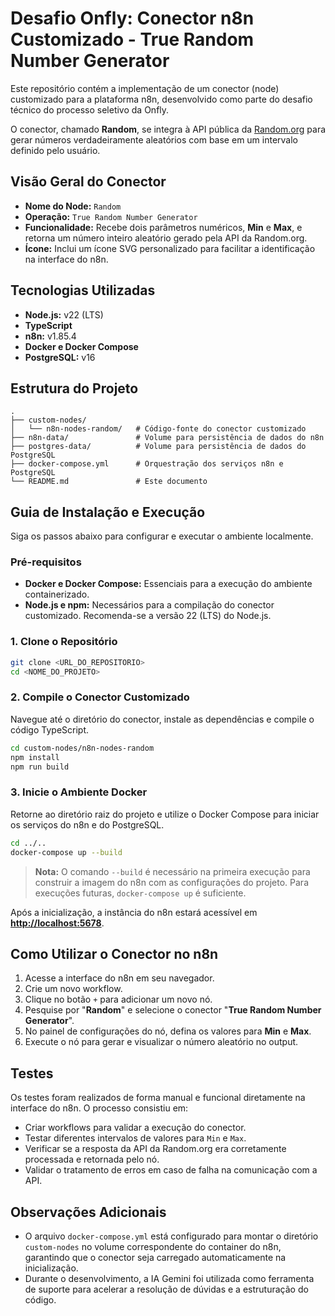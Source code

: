 # Desafio Onfly: Conector n8n Customizado - True Random Number Generator

Este repositório contém a implementação de um conector (node) customizado para a plataforma n8n, desenvolvido como parte do desafio técnico do processo seletivo da Onfly.

O conector, chamado **Random**, se integra à API pública da [Random.org](http://random.org/) para gerar números verdadeiramente aleatórios com base em um intervalo definido pelo usuário.

## Visão Geral do Conector

- **Nome do Node:** `Random`
- **Operação:** `True Random Number Generator`
- **Funcionalidade:** Recebe dois parâmetros numéricos, **Min** e **Max**, e retorna um número inteiro aleatório gerado pela API da Random.org.
- **Ícone:** Inclui um ícone SVG personalizado para facilitar a identificação na interface do n8n.

## Tecnologias Utilizadas

- **Node.js:** v22 (LTS)
- **TypeScript**
- **n8n:** v1.85.4
- **Docker e Docker Compose**
- **PostgreSQL:** v16

## Estrutura do Projeto

```
.
├── custom-nodes/
│   └── n8n-nodes-random/   # Código-fonte do conector customizado
├── n8n-data/               # Volume para persistência de dados do n8n
├── postgres-data/          # Volume para persistência de dados do PostgreSQL
├── docker-compose.yml      # Orquestração dos serviços n8n e PostgreSQL
└── README.md               # Este documento
```

## Guia de Instalação e Execução

Siga os passos abaixo para configurar e executar o ambiente localmente.

### Pré-requisitos

- **Docker e Docker Compose:** Essenciais para a execução do ambiente containerizado.
- **Node.js e npm:** Necessários para a compilação do conector customizado. Recomenda-se a versão 22 (LTS) do Node.js.

### 1. Clone o Repositório

```bash
git clone <URL_DO_REPOSITORIO>
cd <NOME_DO_PROJETO>
```

### 2. Compile o Conector Customizado

Navegue até o diretório do conector, instale as dependências e compile o código TypeScript.

```bash
cd custom-nodes/n8n-nodes-random
npm install
npm run build
```

### 3. Inicie o Ambiente Docker

Retorne ao diretório raiz do projeto e utilize o Docker Compose para iniciar os serviços do n8n e do PostgreSQL.

```bash
cd ../..
docker-compose up --build
```

> **Nota:** O comando `--build` é necessário na primeira execução para construir a imagem do n8n com as configurações do projeto. Para execuções futuras, `docker-compose up` é suficiente.

Após a inicialização, a instância do n8n estará acessível em **[http://localhost:5678](http://localhost:5678)**.

## Como Utilizar o Conector no n8n

1.  Acesse a interface do n8n em seu navegador.
2.  Crie um novo workflow.
3.  Clique no botão `+` para adicionar um novo nó.
4.  Pesquise por "**Random**" e selecione o conector "**True Random Number Generator**".
5.  No painel de configurações do nó, defina os valores para **Min** e **Max**.
6.  Execute o nó para gerar e visualizar o número aleatório no output.

## Testes

Os testes foram realizados de forma manual e funcional diretamente na interface do n8n. O processo consistiu em:
- Criar workflows para validar a execução do conector.
- Testar diferentes intervalos de valores para `Min` e `Max`.
- Verificar se a resposta da API da Random.org era corretamente processada e retornada pelo nó.
- Validar o tratamento de erros em caso de falha na comunicação com a API.

## Observações Adicionais

- O arquivo `docker-compose.yml` está configurado para montar o diretório `custom-nodes` no volume correspondente do container do n8n, garantindo que o conector seja carregado automaticamente na inicialização.
- Durante o desenvolvimento, a IA Gemini foi utilizada como ferramenta de suporte para acelerar a resolução de dúvidas e a estruturação do código.
